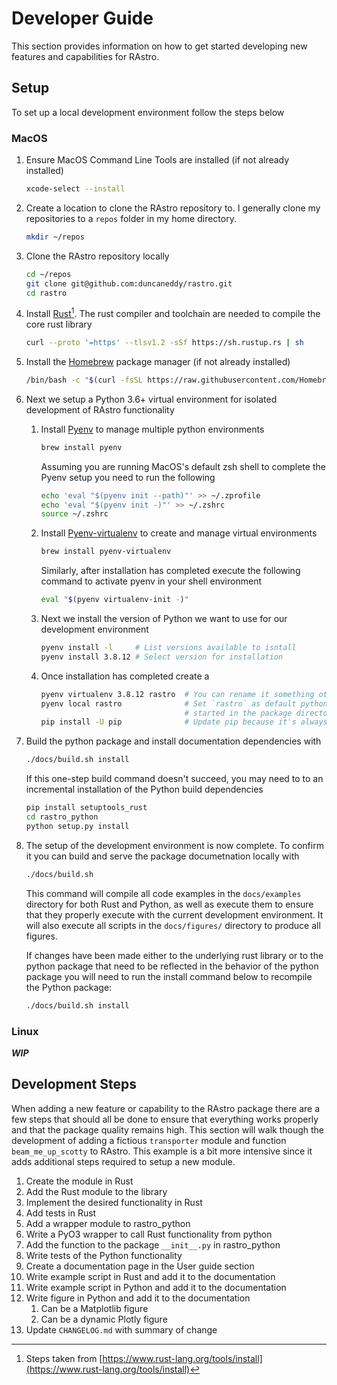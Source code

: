 # Developer Guide

This section provides information on how to get started developing new features and capabilities for
RAstro.

## Setup

To set up a local development environment follow the steps below

### MacOS

1. Ensure MacOS Command Line Tools are installed (if not already installed)

    ```bash
    xcode-select --install
    ```

2. Create a location to clone the RAstro repository to. I generally clone my repositories to a 
   `repos` folder in my home directory.

    ```bash
    mkdir ~/repos
    ```

3. Clone the RAstro repository locally

    ```bash
    cd ~/repos
    git clone git@github.com:duncaneddy/rastro.git
    cd rastro
    ```

4. Install [Rust](https://www.rust-lang.org)[^1]. The rust compiler and toolchain are needed to 
   compile the core rust library

    ```bash
    curl --proto '=https' --tlsv1.2 -sSf https://sh.rustup.rs | sh
    ```

5. Install the [Homebrew](https://brew.sh) package manager (if not already installed)

    ```bash
    /bin/bash -c "$(curl -fsSL https://raw.githubusercontent.com/Homebrew/install/HEAD/install.sh)"
    ```


5. Next we setup a Python 3.6+ virtual environment for isolated development of RAstro functionality

    1. Install [Pyenv](https://github.com/pyenv/pyenv) to manage multiple python environments

        ```bash
        brew install pyenv
        ```
       
        Assuming you are running MacOS's default zsh shell to complete the Pyenv setup you need 
       to run the following 
   
        ```bash
        echo 'eval "$(pyenv init --path)"' >> ~/.zprofile
        echo 'eval "$(pyenv init -)"' >> ~/.zshrc
        source ~/.zshrc
        ```

    2. Install [Pyenv-virtualenv](https://github.com/pyenv/pyenv-virtualenv) to create and manage virtual environments 

        ```bash
        brew install pyenv-virtualenv
        ```
       
        Similarly, after installation has completed execute the following command to activate 
       pyenv in your shell environment

        ```bash
        eval "$(pyenv virtualenv-init -)"
        ```

    3. Next we install the version of Python we want to use for our development environment

        ```bash
        pyenv install -l     # List versions available to isntall 
        pyenv install 3.8.12 # Select version for installation
        ```
    
    4. Once installation has completed create a 

        ```bash
        pyenv virtualenv 3.8.12 rastro  # You can rename it something other than `rastro` as well
        pyenv local rastro              # Set `rastro` as default python environment for shells 
                                        # started in the package directory 
        pip install -U pip              # Update pip because it's always out of date
        ```

6. Build the python package and install documentation dependencies with 

    ```bash
    ./docs/build.sh install
    ```

    If this one-step build command doesn't succeed, you may need to to an incremental 
   installation of the Python build dependencies

    ```bash
    pip install setuptools_rust
    cd rastro_python
    python setup.py install
    ```

7. The setup of the development environment is now complete. To confirm it you can build and 
   serve the package documetnation locally with 

    ```bash
    ./docs/build.sh
    ```
    
    This command will compile all code examples in the `docs/examples` directory for both Rust 
   and Python, as well as execute them to ensure that they properly execute with the current 
   development environment. It will also execute all scripts in the `docs/figures/` directory to 
   produce all figures.

    If changes have been made either to the underlying rust library or to the python package 
   that need to be reflected in the behavior of the python package you will need to run the 
   install command below to recompile the Python package:

    ```bash
    ./docs/build.sh install
    ```

### Linux

_**WIP**_

## Development Steps

When adding a new feature or capability to the RAstro package there are a few steps that should 
all be done to ensure that everything works properly and that the package quality remains high. 
This section will walk though the development of adding a fictious `transporter` module and 
function `beam_me_up_scotty` to RAstro. This example is a bit more intensive since it adds 
additional steps required to setup a new module.

1. Create the module in Rust
2. Add the Rust module to the library
3. Implement the desired functionality in Rust
4. Add tests in Rust
5. Add a wrapper module to rastro_python
6. Write a PyO3 wrapper to call Rust functionality from python
7. Add the function to the package `__init__.py` in rastro_python
8. Write tests of the Python functionality
9. Create a documentation page in the User guide section
10. Write example script in Rust and add it to the documentation
11. Write example script in Python and add it to the documentation
12. Write figure in Python and add it to the documentation
    1. Can be a Matplotlib figure
    2. Can be a dynamic Plotly figure
13. Update `CHANGELOG.md` with summary of change


[^1]: Steps taken from [https://www.rust-lang.org/tools/install](https://www.rust-lang.org/tools/install)